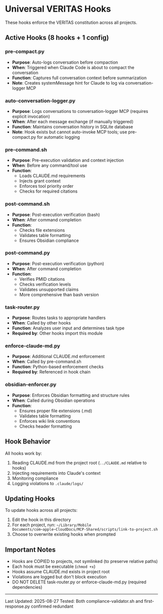 # Universal VERITAS Hooks

These hooks enforce the VERITAS constitution across all projects.

## Active Hooks (8 hooks + 1 config)

### pre-compact.py

- **Purpose**: Auto-logs conversation before compaction
- **When**: Triggered when Claude Code is about to compact the conversation
- **Function**: Captures full conversation context before summarization
- **Note**: Creates systemMessage hint for Claude to log via conversation-logger MCP

### auto-conversation-logger.py

- **Purpose**: Logs conversations to conversation-logger MCP (requires explicit invocation)
- **When**: After each message exchange (if manually triggered)
- **Function**: Maintains conversation history in SQLite database
- **Note**: Hook exists but cannot auto-invoke MCP tools; use pre-compact.py for automatic logging

### pre-command.sh

- **Purpose**: Pre-execution validation and context injection
- **When**: Before any command/tool use
- **Function**:
  - Loads CLAUDE.md requirements
  - Injects grant context
  - Enforces tool priority order
  - Checks for required citations

### post-command.sh

- **Purpose**: Post-execution verification (bash)
- **When**: After command completion
- **Function**:
  - Checks file extensions
  - Validates table formatting
  - Ensures Obsidian compliance

### post-command.py

- **Purpose**: Post-execution verification (python)
- **When**: After command completion
- **Function**:
  - Verifies PMID citations
  - Checks verification levels
  - Validates unsupported claims
  - More comprehensive than bash version

### task-router.py

- **Purpose**: Routes tasks to appropriate handlers
- **When**: Called by other hooks
- **Function**: Analyzes user input and determines task type
- **Required by**: Other hooks import this module

### enforce-claude-md.py

- **Purpose**: Additional CLAUDE.md enforcement
- **When**: Called by pre-command.sh
- **Function**: Python-based enforcement checks
- **Required by**: Referenced in hook chain

### obsidian-enforcer.py

- **Purpose**: Enforces Obsidian formatting and structure rules
- **When**: Called during Obsidian operations
- **Function**:
  - Ensures proper file extensions (.md)
  - Validates table formatting
  - Enforces wiki link conventions
  - Checks header formatting

## Hook Behavior

All hooks work by:

1. Reading CLAUDE.md from the project root (`../CLAUDE.md` relative to hooks)
2. Injecting requirements into Claude's context
3. Monitoring compliance
4. Logging violations to `.claude/logs/`

## Updating Hooks

To update hooks across all projects:

1. Edit the hook in this directory
2. For each project, run: `~/Library/Mobile Documents/com~apple~CloudDocs/MCP-Shared/scripts/link-to-project.sh`
3. Choose to overwrite existing hooks when prompted

## Important Notes

- Hooks are COPIED to projects, not symlinked (to preserve relative paths)
- Each hook must be executable (`chmod +x`)
- Hooks assume CLAUDE.md exists in project root
- Violations are logged but don't block execution
- DO NOT DELETE task-router.py or enforce-claude-md.py (required dependencies)

---

Last Updated: 2025-08-27
Tested: Both compliance-validator.sh and first-response.py confirmed redundant
